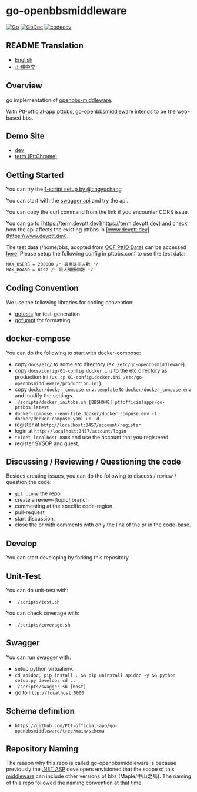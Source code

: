 # go-openbbsmiddleware

[![Go](https://github.com/Ptt-official-app/go-openbbsmiddleware/actions/workflows/go.yml/badge.svg)](https://github.com/Ptt-official-app/go-openbbsmiddleware/actions/workflows/go.yml)
[![GoDoc](https://pkg.go.dev/badge/github.com/Ptt-official-app/go-openbbsmiddleware?status.svg)](https://pkg.go.dev/github.com/Ptt-official-app/go-openbbsmiddleware?tab=doc)
[![codecov](https://codecov.io/gh/Ptt-official-app/go-openbbsmiddleware/branch/main/graph/badge.svg)](https://codecov.io/gh/Ptt-official-app/go-openbbsmiddleware)

## README Translation

* [English](https://github.com/Ptt-official-app/go-openbbsmiddleware/blob/main/README.en.md)
* [正體中文](https://github.com/Ptt-official-app/go-openbbsmiddleware/blob/main/README.zh-TW.md)

## Overview

go implementation of [openbbs-middleware](https://hackmd.io/@twbbs/Root#%E6%9E%B6%E6%A7%8B%E5%9C%96).

With [Ptt-official-app pttbbs](https://github.com/ptt-official-app/go-pttbbs), go-openbbsmiddleware intends to be the web-based bbs.

## Demo Site

* [dev](https://www.devptt.dev)
* [term (PttChrome)](https://term.devptt.dev)

## Getting Started

You can try the [1-script setup by @tingyuchang](https://github.com/tingyuchang/demo-bbs-docker)

You can start with the [swagger api](https://doc.devptt.dev) and try the api.

You can copy the curl command from the link if you encounter CORS issue.

You can go to [https://term.devptt.dev](https://term.devptt.dev) and check how the api affects the existing pttbbs in [www.devptt.dev](https://www.devptt.dev).

The test data (/home/bbs, adopted from [OCF PttID Data](https://ocf.tw/p/pttid/)) can be accessed [here](https://drive.google.com/file/d/1lHuqOYpPDmKayYAaf3UIiLRV1wCjF6bc/view?usp=sharing).
Please setup the following config in pttbbs.conf to use the test data:

```sh
MAX_USERS = 200000 /* 最高註冊人數 */
MAX_BOARD = 8192 /* 最大開板個數 */
```

## Coding Convention

We use the following libraries for coding convention:

* [gotests](https://github.com/cweill/gotests) for test-generation
* [gofumpt](https://github.com/mvdan/gofumpt) for formatting

## docker-compose

You can do the following to start with docker-compose:

* copy `docs/etc/` to some etc directory (ex: `/etc/go-openbbsmiddleware`).
* copy `docs/config/01-config.docker.ini` to the etc directory as production.ini (ex: `cp 01-config.docker.ini /etc/go-openbbsmiddleware/production.ini`).
* copy `docker/docker_compose.env.template` to `docker/docker_compose.env` and modify the settings.
* `./scripts/docker_initbbs.sh [BBSHOME] pttofficialapps/go-pttbbs:latest`
* `docker-compose --env-file docker/docker_compose.env -f docker/docker-compose.yaml up -d`
* register at `http://localhost:3457/account/register`
* login at `http://localhost:3457/account/login`
* `telnet localhost 8888` and use the account that you registered.
* register SYSOP and guest.

## Discussing / Reviewing / Questioning the code

Besides creating issues, you can do the following
to discuss / review / question the code:

* `git clone` the repo
* create a review-[topic] branch
* commenting at the specific code-region.
* pull-request
* start discussion.
* close the pr with comments with only the link of the pr in the code-base.

## Develop

You can start developing by forking this repository.

## Unit-Test

You can do unit-test with:

* `./scripts/test.sh`

You can check coverage with:

* `./scripts/coverage.sh`

## Swagger

You can run swagger with:

* setup python virtualenv.
* `cd apidoc; pip install . && pip uninstall apidoc -y && python setup.py develop; cd ..`
* `./scripts/swagger.sh [host]`
* go to `http://localhost:5000`


## Schema definition

* `https://github.com/Ptt-official-app/go-openbbsmiddleware/tree/main/schema`

## Repository Naming

The reason why this repo is called go-openbbsmiddleware is because previously the [.NET ASP](https://github.com/Ptt-official-app/AspCoreOpenBBSMiddleware) developers envisioned that the scope of this [middleware](https://hackmd.io/@twbbs/Root#%E6%9E%B6%E6%A7%8B%E5%9C%96) can include other versions of bbs (Maple/中山之島). The naming of this repo followed the naming convention at that time.
